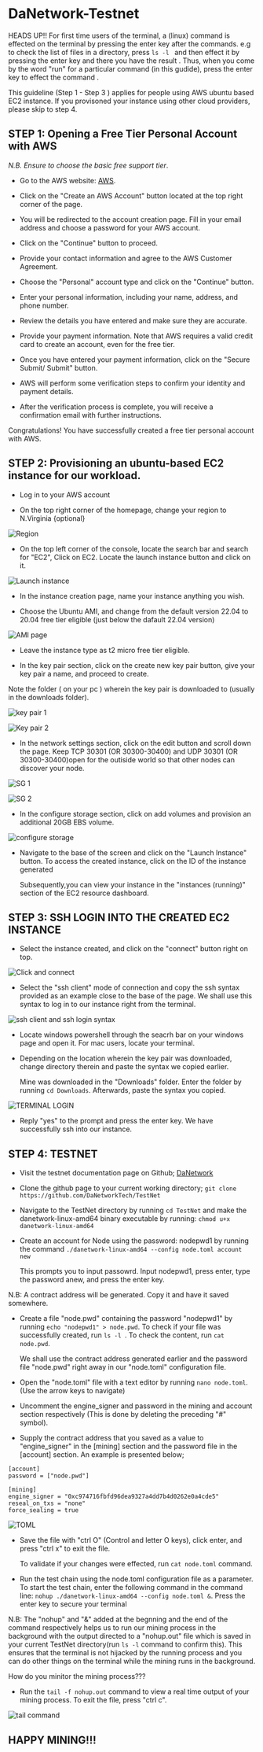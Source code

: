 # DaNetwork-Testnet
HEADS UP!! For first time users of the terminal, a (linux) command is effected on the terminal by pressing the enter key after the commands. e.g to check the list of files in a directory, press `ls -l ` and then effect it by pressing the enter key and there you have the result . Thus, when you come by the word "run" for a particular command (in this gudide), press the enter key to effect the command .

This guideline (Step 1 - Step 3 ) applies for people using AWS ubuntu based EC2 instance. If you provisoned your instance using other cloud providers, please skip to step 4.

## STEP 1: Opening a Free Tier Personal Account with AWS

*N.B. Ensure to choose the basic free support tier*.

* Go to the AWS website: [AWS](https://aws.amazon.com/free).

   
* Click on the "Create an AWS Account" button located at the top right corner of the page.


* You will be redirected to the account creation page. Fill in your email address and choose a password for your AWS account.


* Click on the "Continue" button to proceed.


* Provide your contact information and agree to the AWS Customer Agreement.


* Choose the "Personal" account type and click on the "Continue" button.


* Enter your personal information, including your name, address, and phone number.


* Review the details you have entered and make sure they are accurate.


* Provide your payment information. Note that AWS requires a valid credit card to create an account, even for the free tier.


* Once you have entered your payment information, click on the "Secure Submit/ Submit" button.


* AWS will perform some verification steps to confirm your identity and payment details.


* After the verification process is complete, you will receive a confirmation email with further instructions.

Congratulations! You have successfully created a free tier personal account with AWS.


## STEP 2: Provisioning an ubuntu-based EC2 instance for our workload.

* Log in to your AWS account

* On the top right corner of the homepage, change your region to N.Virginia {optional}

![Region](https://github.com/Babbexx-22/ProjectBasedLearning/assets/114196715/5b16568b-35e1-4227-853f-1fee8c6a0d46)

* On the top left corner of the console, locate the search bar and search for "EC2", Click on EC2. Locate the launch instance button and click on it.

![Launch instance](https://github.com/Babbexx-22/ProjectBasedLearning/assets/114196715/64052c42-9a67-4533-b3b9-e7513626e61d)

* In the instance creation page, name your instance anything you wish.

* Choose the Ubuntu AMI, and change from the default version 22.04 to 20.04 free tier eligible (just below the dafault 22.04 version)

![AMI page](https://github.com/Babbexx-22/ProjectBasedLearning/assets/114196715/cb7cae85-b2c9-4e78-8dab-b7f47760945c)

* Leave the instance type as t2 micro free tier eligible.

* In the key pair section, click on the create new key pair button, give your key pair a name, and proceed to create.
  
Note the folder ( on your pc ) wherein the key pair is downloaded to (usually in the downloads folder).

![key pair 1](https://github.com/Babbexx-22/ProjectBasedLearning/assets/114196715/2cb8fd84-c60a-4c47-b946-64f5d2b0649b)

![Key pair 2](https://github.com/Babbexx-22/ProjectBasedLearning/assets/114196715/3e3abdb3-16a1-41e0-b74a-8adf962d0564)

* In the network settings section, click on the edit button and scroll down the page. Keep TCP 30301 (OR 30300-30400) and UDP 30301 (OR 30300-30400)open for the outiside world so that other nodes can discover your node.

![SG 1](https://github.com/Babbexx-22/ProjectBasedLearning/assets/114196715/b158aec8-4575-467b-ac29-9c4857d84ab1)

![SG 2](https://github.com/Babbexx-22/ProjectBasedLearning/assets/114196715/c97b812a-7a61-4344-bc19-51eeaccd2616)

* In the configure storage section, click on add volumes and provision an additional 20GB EBS volume.

![configure storage](https://github.com/Babbexx-22/ProjectBasedLearning/assets/114196715/aacad8bf-a0c6-4639-968e-4fcc3426b35c)

* Navigate to the base of the screen and click on the "Launch Instance" button. To access the created instance, click on the ID of the instance generated

  Subsequently,you can view your instance in the "instances (running)" section of the EC2 resource dashboard.

## STEP 3: SSH LOGIN INTO THE CREATED EC2 INSTANCE

* Select the instance created, and click on the "connect" button right on top.

![Click and connect](https://github.com/Babbexx-22/ProjectBasedLearning/assets/114196715/d3e13999-ed20-42c4-a2ab-fbe5ae71d121)

* Select the "ssh client" mode of connection and copy the ssh syntax provided as an example close to the base of the page. We shall use this syntax to log in to our instance right from the terminal.

![ssh client and ssh login syntax](https://github.com/Babbexx-22/ProjectBasedLearning/assets/114196715/7c951e35-4340-4bcf-8ea9-a5cb10942e98)

* Locate windows powershell through the seacrh bar on your windows page and open it. For mac users, locate your terminal.

* Depending on the location wherein the key pair was downloaded, change directory therein and paste the syntax we copied earlier.

  Mine was downloaded in the "Downloads" folder. Enter the folder by running ` cd Downloads `. Afterwards, paste the syntax you copied.

![TERMINAL LOGIN](https://github.com/Babbexx-22/ProjectBasedLearning/assets/114196715/ab97da7b-d634-4ab6-bf3b-6f8b25386305)

* Reply "yes" to the prompt and press the enter key. We have successfully ssh into our instance.


## STEP 4: TESTNET

* Visit the testnet documentation page on Github; [DaNetwork](https://github.com/DaNetworkTech/TestNet)

* Clone the github page to your current working directory; ` git clone https://github.com/DaNetworkTech/TestNet `

* Navigate to the TestNet directory by running ` cd TestNet ` and make the danetwork-linux-amd64 binary executable by running: ` chmod u+x danetwork-linux-amd64 `

* Create an account for Node using the password: nodepwd1 by running the command ` ./danetwork-linux-amd64 --config node.toml account new `

  This prompts you to input passowrd. Input nodepwd1, press enter, type the password anew, and press the enter key. 

N.B: A contract address will be generated. Copy it and have it saved somewhere.

* Create a file "node.pwd" containing the password "nodepwd1" by running ` echo "nodepwd1" > node.pwd `. To check if your file was successfully created, run `ls -l `. To check the content, run ` cat node.pwd `.

  We shall use the contract address generated earlier and the password file "node.pwd" right away in our "node.toml" configuration file. 

* Open the "node.toml" file with a text editor by running ` nano node.toml `. (Use the arrow keys to navigate)

* Uncomment the engine_signer and password in the mining and account section respectively (This is done by deleting the preceding "#" symbol). 

* Supply the contract address that you saved as a value to  "engine_signer" in the [mining] section and the password file in the [account] section. An example is presented below;

```
[account]
password = ["node.pwd"]

[mining]
engine_signer = "0xc974716fbfd96dea9327a4dd7b4d0262e0a4cde5"
reseal_on_txs = "none"
force_sealing = true

```

![TOML](https://github.com/Babbexx-22/ProjectBasedLearning/assets/114196715/78644eb1-dee3-4f9b-83aa-23d0b2a552c5)

* Save the file with "ctrl O" (Control and letter O keys), click enter, and press "ctrl x" to exit the file. 
  
  To validate if your changes were effected, run ` cat node.toml ` command.

* Run the test chain using the node.toml configuration file as a parameter. To start the test chain, enter the following command in the command line: ` nohup ./danetwork-linux-amd64 --config node.toml & `. Press the enter key to secure your terminal

N.B: The "nohup" and "&" added at the begnning and the end of the command respectively helps us to run our mining process in the background with the output directed to a "nohup.out" file which is saved in your current TestNet directory(run ` ls -l ` command to confirm this). This ensures that the terminal is not hijacked by the running process and you can do other things on the terminal while the mining runs in the background.

How do you minitor the mining process???

* Run the ` tail -f nohup.out ` command to view a real time output of your mining process. To exit the file, press "ctrl c".

![tail command](https://github.com/Babbexx-22/ProjectBasedLearning/assets/114196715/f3f08aa4-63fd-42dd-b7b1-38ac887448c0)

## HAPPY MINING!!!
